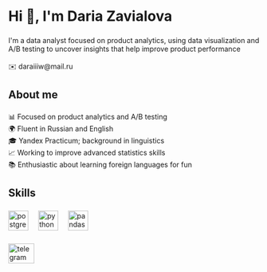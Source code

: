 <h1 align="left">Hi 👋, I'm Daria Zavialova</h1>

###

<p align="left">I'm a data analyst focused on product analytics, using data visualization and A/B testing to uncover insights that help improve product performance<br><br>✉️ daraiiiw@mail.ru<br></p>

###

<h2 align="left">About me</h2>

###

<p align="left">📊 Focused on product analytics  and A/B testing<br>🌍 Fluent in Russian and English<br>🎓 Yandex Practicum; background in linguistics<br>📈 Working to improve advanced statistics skills<br>📚 Enthusiastic about learning foreign languages for fun</p>

###

<h2 align="left">Skills</h2>

###

<div align="left">
  <img src="https://cdn.jsdelivr.net/gh/devicons/devicon/icons/postgresql/postgresql-original.svg" height="40" alt="postgresql logo"  />
  <img width="12" />
  <img src="https://cdn.jsdelivr.net/gh/devicons/devicon/icons/python/python-original.svg" height="40" alt="python logo"  />
  <img width="12" />
  <img src="https://cdn.jsdelivr.net/gh/devicons/devicon/icons/pandas/pandas-original.svg" height="40" alt="pandas logo"  />
</div>

###

<div align="left">
  <a href="https://t.me/daraiiidarai" target="_blank">
    <img src="https://raw.githubusercontent.com/maurodesouza/profile-readme-generator/master/src/assets/icons/social/telegram/default.svg" width="52" height="40" alt="telegram logo"  />
  </a>
</div>

###


